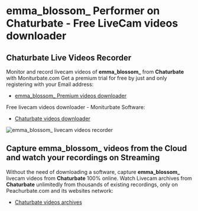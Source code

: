 # emma_blossom_ Performer on Chaturbate - Free LiveCam videos downloader

## Chaturbate Live Videos Recorder

Monitor and record livecam videos of **emma_blossom_** from **Chaturbate** with Moniturbate.com
Get a premium trial for free by just and only registering with your Email address:
* [emma_blossom_ Premium videos downloader](https://moniturbate.com/request-demo-licence-key.html)

Free livecam videos downloader - Moniturbate Software:
* [Chaturbate videos downloader](https://moniturbate.com/moniturbate-download-software.html)

![emma_blossom_ livecam videos recorder](https://peachurnet.com/templates/moniturbate-software.png)


## Capture emma_blossom_ videos from the Cloud and watch your recordings on Streaming

Without the need of downloading a software, capture **emma_blossom_** livecam videos from **Chaturbate** 100% online.
Watch Livecam archives from **Chaturbate** unlimitedly from thousands of existing recordings, only on Peachurbate.com and its websites network:
* [Chaturbate videos archives](https://peachurnet.com/)